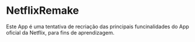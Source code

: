 # NetflixRemake
Este App é uma tentativa de recriação das principais funcinalidades do App oficial da Netflix, para fins de aprendizagem. 
